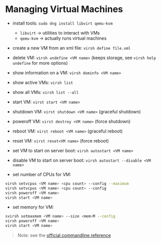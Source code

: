 # Managing Virtual Machines

- install tools: `sudo dng install libvirt qemu-kvm`
  - `libvirt` -> utilities to interact with VMs
  - `qemu-kvm` -> actually runs virtual machines

- create a new VM from an xml file: `virsh define file.xml`
- delete VM: `virsh undefine <VM name>` (keeps storage, see `virsh help undefine` for more options)

- show information on a VM: `virsh dominfo <VM name>`

- show active VMs: `virsh list`
- show all VMs: `virsh list --all`

- start VM: `virst start <VM name>`
- shutdown VM: `virst shutdown <VM name>` (graceful shutdown)
- poweroff VM: `virst destroy <VM name>` (force shutdown)
- reboot VM: `virst reboot <VM name>` (graceful reboot)
- reset VM: `virst reset<VM name>` (force reboot)

- set VM to start on server boot: `virsh autostart <VM name>`
- disable VM to start on server boot: `virsh autostart --disable <VM name>`

- set number of CPUs for VM:
```bash
virsh setvcpus <VM name> <cpu count> --config --maximum
virsh setvcpus <VM name> <cpu count> --config
virsh poweroff <VM name>
virsh start <VM name>
```

- set memory for VM:
```bash
svirsh setmaxmem <VM name> --size <mem>M --config
virsh poweroff <VM name>
virsh start <VM name>
```

> Note: see the [official commandline reference](https://libvirt.org/sources/virshcmdref/html-single/)

